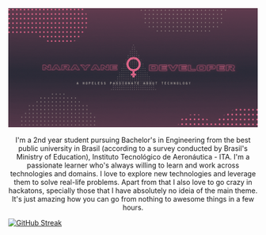 <img src="./imgs/Capa.gif"/>
<p align="center">
I'm a 2nd year student pursuing Bachelor's in Engineering from the best public university in Brasil (according to a survey conducted by Brasil's Ministry of Education), Instituto Tecnológico de Aeronáutica - ITA. I'm a passionate learner who's always willing to learn and work across technologies and domains. I love to explore new technologies and leverage them to solve real-life problems. Apart from that I also love to go crazy in hackatons, specially those that I have absolutely no ideia of the main theme. It's just amazing how you can go from nothing to awesome things in a few hours.
</p>  

[![GitHub Streak](https://github-readme-streak-stats.herokuapp.com?user=NarayaneRM&theme=dracula)](https://git.io/streak-stats)

<!--
**NarayaneRM/NarayaneRM** is a ✨ _special_ ✨ repository because its `README.md` (this file) appears on your GitHub profile.

Here are some ideas to get you started:

- 🔭 I’m currently working on ...
- 🌱 I’m currently learning ...
- 👯 I’m looking to collaborate on ...
- 🤔 I’m looking for help with ...
- 💬 Ask me about ...
- 📫 How to reach me: ...
- 😄 Pronouns: ...
- ⚡ Fun fact: ...
-->

